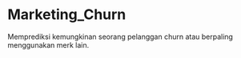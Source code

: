 # Marketing_Churn

Memprediksi kemungkinan seorang pelanggan churn atau berpaling menggunakan merk lain.